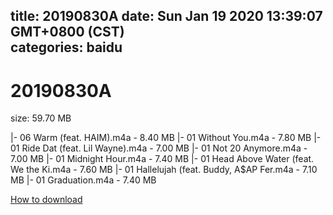 
title: 20190830A
date: Sun Jan 19 2020 13:39:07 GMT+0800 (CST)    
categories: baidu
---

# 20190830A
size: 59.70 MB
 
 
|- 06 Warm (feat. HAIM).m4a - 8.40 MB
|- 01 Without You.m4a - 7.80 MB
|- 01 Ride Dat (feat. Lil Wayne).m4a - 7.00 MB
|- 01 Not 20 Anymore.m4a - 7.00 MB
|- 01 Midnight Hour.m4a - 7.40 MB
|- 01 Head Above Water (feat. We the Ki.m4a - 7.60 MB
|- 01 Hallelujah (feat. Buddy, A$AP Fer.m4a - 7.10 MB
|- 01 Graduation.m4a - 7.40 MB

[How to download](https://bpcam.bemobtrk.com/go/2ceec3aa-1ca2-46d6-b9ff-aaa5c184517c?jno=1625)